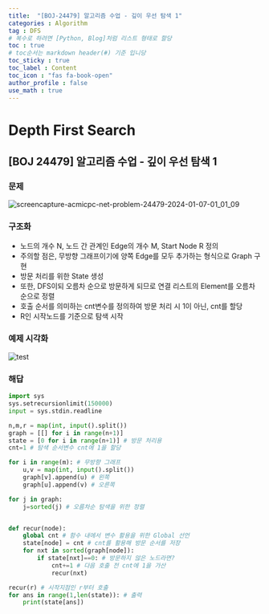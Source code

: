 ```yaml
---
title:  "[BOJ-24479] 알고리즘 수업 - 깊이 우선 탐색 1"
categories : Algorithm
tag : DFS
# 복수로 하려면 [Python, Blog]처럼 리스트 형태로 할당
toc : true
# toc순서는 markdown header(#) 기준 입니당
toc_sticky : true
toc_label : Content
toc_icon : "fas fa-book-open"
author_profile : false
use_math : true
---
```


# Depth First Search

## [BOJ 24479] 알고리즘 수업 - 깊이 우선 탐색 1

### 문제
![screencapture-acmicpc-net-problem-24479-2024-01-07-01_01_09](https://github.com/SEUNGYEOPOH/SEUNGYEOPOH/assets/81912557/da846d57-b18a-49d7-bdb2-73982099bfcc)


### 구조화
- 노드의 개수 N, 노드 간 관계인 Edge의 개수 M, Start Node R 정의
- 주의할 점은, 무방향 그래프이기에 양쪽 Edge를 모두 추가하는 형식으로 Graph 구현
- 방문 처리를 위한 State 생성
- 또한, DFS이되 오름차 순으로 방문하게 되므로 연결 리스트의 Element를 오름차순으로 정렬
- 호출 순서를 의미하는 cnt변수를 정의하여 방문 처리 시 1이 아닌, cnt를 할당
- R인 시작노드를 기준으로 탐색 시작

### 예제 시각화
![test](https://github.com/SEUNGYEOPOH/SEUNGYEOPOH/assets/81912557/1d88e52f-777e-411f-a519-b9dffe84964c)


### 해답
```python
import sys
sys.setrecursionlimit(150000) 
input = sys.stdin.readline 

n,m,r = map(int, input().split()) 
graph = [[] for i in range(n+1)]
state = [0 for i in range(n+1)] # 방문 처리용
cnt=1 # 탐색 순서변수 cnt에 1을 할당

for i in range(m): # 무방향 그래프
    u,v = map(int, input().split())
    graph[v].append(u) # 왼쪽
    graph[u].append(v) # 오른쪽

for j in graph: 
    j=sorted(j) # 오름차순 탐색을 위한 정렬


def recur(node):
    global cnt # 함수 내에서 변수 활용을 위한 Global 선언
    state[node] = cnt # cnt를 활용해 방문 순서를 저장
    for nxt in sorted(graph[node]): 
        if state[nxt]==0: # 방문하지 않은 노드라면?
            cnt+=1 # 다음 호출 전 cnt에 1을 가산
            recur(nxt)

recur(r) # 시작지점인 r부터 호출
for ans in range(1,len(state)): # 출력
    print(state[ans])
```
